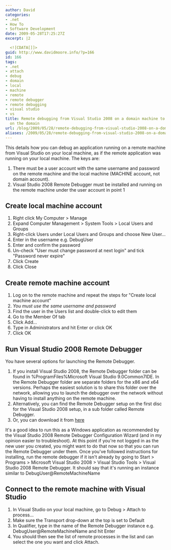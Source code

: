 ```yaml
---
author: David
categories:
- .net
- How To
- Software Development
date: 2009-05-28T17:25:27Z
excerpt: |2

  <![CDATA[]]>
guid: http://www.davidmoore.info/?p=166
id: 166
tags:
- .net
- attach
- debug
- domain
- local
- machine
- remote
- remote debugger
- remote debugging
- visual studio
- vs
title: Remote debugging from Visual Studio 2008 on a domain machine to a machine not
  on the domain
url: /blog/2009/05/28/remote-debugging-from-visual-studio-2008-on-a-domain-machine-to-a-machine-not-on-the-domain/
aliases: /2009/05/28/remote-debugging-from-visual-studio-2008-on-a-domain-machine-to-a-machine-not-on-the-domain/
---
```


This details how you can debug an application running on a remote machine from Visual Studio on your local machine, as if the remote application was running on your local machine. The keys are: <ol> <li>There must be a user account with the same username and password on the remote machine and the local machine (MACHINE account, not domain account).</li> <li>Visual Studio 2008 Remote Debugger must be installed and running on the remote machine under the user account in point 1</li> </ol> <h2>Create local machine account</h2> <ol> <li>Right click My Computer > Manage</li> <li>Expand Computer Management > System Tools > Local Users and Groups</li> <li>Right-click Users under Local Users and Groups and choose New User&#8230;</li> <li>Enter in the username e.g. DebugUser</li> <li>Enter and confirm the password</li> <li> Un-check "User must change password at next login" and tick "Password never expire"</li> <li>Click Create</li> <li>Click Close</li> </ol> <h2>Create remote machine account</h2> <ol> <li>Log on to the remote machine and repeat the steps for "Create local machine account"</li> <li><em>You must use the same username and password</em></li> <li>Find the user in the Users list and double-click to edit them</li> <li>Go to the Member Of tab</li> <li>Click Add&#8230;</li> <li>Type in Administrators and hit Enter or click OK</li> <li>Click OK</li> </ol> <h2>Run Visual Studio 2008 Remote Debugger</h2> You have several options for launching the Remote Debugger. <ol> <li>If you install Visual Studio 2008, the Remote Debugger folder can be found in %ProgramFiles%Microsoft Visual Studio 9.0Common7IDE. In the Remote Debugger folder are separate folders for the x86 and x64 versions. Perhaps the easiest solution is to share this folder over the network, allowing you to launch the debugger over the network without having to install anything on the remote machine.</li> <li>Alternatively, you can find the Remote Debugger setup on the first disc for the Visual Studio 2008 setup, in a sub folder called Remote Debugger.</li> <li>Or, you can download it from <a href="http://www.microsoft.com/downloads/details.aspx?FamilyID=440ec902-3260-4cdc-b11a-6a9070a2aaab&displaylang=en">here</a></li> </ol> It's a good idea to run this as a Windows application as recommended by the Visual Studio 2008 Remote Debugger Configuration Wizard (and in my opinion easier to troubleshoot). At this point if you're not logged in as the new user you created, you might want to do that now so that you can run the Remote Debugger under them. Once you've followed instructions for installing, run the remote debugger if it isn't already by going to Start > Programs > Microsoft Visual Studio 2008 > Visual Studio Tools > Visual Studio 2008 Remote Debugger. It should say that it's running an instance similar to DebugUser@RemoteMachineName <h2>Connect to the remote machine with Visual Studio</h2> <ol> <li>In Visual Studio on your local machine, go to Debug > Attach to process&#8230;</li> <li>Make sure the Transport drop-down at the top is set to Default</li> <li>In Qualifier, type in the name of the Remote Debugger instance e.g. DebugUser@RemoteMachineName and hit Enter</li> <li>You should then see the list of remote processes in the list and can select the one you want and click Attach.</li> </ol>